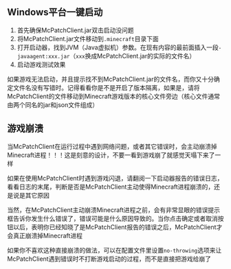 ## Windows平台一键启动

1. 首先确保McPatchClient.jar双击启动没问题
2. 将McPatchClient.jar文件移动到`.minecraft`目录下面
3. 打开启动器，找到JVM（Java虚拟机）参数。在现有内容的最前面插入一段`-javaagent:xxx.jar`（`xxx`换成McPatchClient.jar的实际的文件名）
4. 启动游戏测试效果

如果游戏无法启动，并且提示找不到McPatchClient.jar的文件名，而你又十分确定文件名没有写错时。记得看看你是不是开启了版本隔离，如果是，请将McPatchClient的文件移动到Minecraft游戏版本的核心文件旁边（核心文件通常由两个同名的jar和json文件组成）

## 游戏崩溃

当McPatchClient在运行过程中遇到网络问题，或者其它错误时，会主动崩溃掉Minecraft进程！！！这是刻意的设计，不要一看到游戏崩了就感觉天塌下来了一样

如果在使用McPatchClient时遇到游戏闪退，请翻阅一下启动器报告的错误日志，看看日志的末尾，判断是否是McPatchClient主动使得Minecraft进程崩溃的，还是说是其它原因

当然，在McPatchClient主动崩溃Minecraft进程之前，会有非常显眼的错误提示框告诉你发生什么错误了，错误可能是什么原因导致的。当你点击确定或者取消按钮以后，表明你已经知晓了是McPatchClient报告的错误之后，McPatchClient才会真正崩溃掉Minecraft进程

如果你不喜欢这种直接崩溃的做法，可以在配置文件里设置`no-throwing`选项来让McPatchClient遇到错误时不打断游戏启动的过程，而不是直接把游戏给崩了